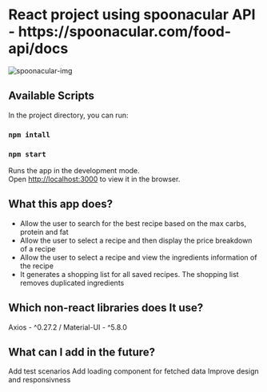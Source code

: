 <h1>React project using spoonacular API - https://spoonacular.com/food-api/docs</h1>
<img src="https://play-lh.googleusercontent.com/uOZlIZUJ7R79qs_J_a9cdxrJaGhHwqKTmika25Lp1vTeC1qe9lPQF5jalEFc8Htk7nQ" alt="spoonacular-img" />

## Available Scripts

In the project directory, you can run:

### `npm intall`

### `npm start`

Runs the app in the development mode.\
Open [http://localhost:3000](http://localhost:3000) to view it in the browser.

## What this app does?
<ul>
  <li>Allow the user to search for the best recipe based on the max carbs, protein and fat</li>
  <li>Allow the user to select a recipe and then display the price breakdown of a recipe</li>
  <li>Allow the user to select a recipe and view the ingredients information of the recipe</li>
  <li>It generates a shopping list for all saved recipes. The shopping list removes duplicated ingredients</li>
</ul>

## Which non-react libraries does It use?
Axios - ^0.27.2 / 
Material-UI - ^5.8.0

## What can I add in the future?
Add test scenarios
Add loading component for fetched data
Improve design and responsivness
